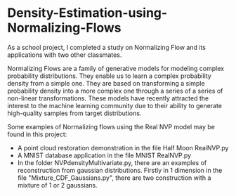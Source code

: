 # Density-Estimation-using-Normalizing-Flows

As a school project, I completed a study on Normalizing Flow and its applications with two other classmates.

Normalizing Flows are a family of generative models for modeling complex probability distributions. They enable us to learn a complex probability density from a simple one. They are based on transforming a simple probability density into a more complex one through a series of a series of non-linear transformations. These models have recently attracted the interest to the machine learning community due to their ability to generate high-quality samples from target distributions.

Some examples of Normalizing flows using the Real NVP model may be found in this project:

- A point cloud restoration demonstration in the file Half Moon RealNVP.py 
- A MNIST database application in the file MNIST RealNVP.py
- In the folder NVPdensityMultivariate.py, there are an examples of reconstruction from gaussian distributions. Firstly in 1 dimension in the file "Mixture_CDF_Gaussians.py", there are two construction with a mixture of 1 or 2 gaussians.

